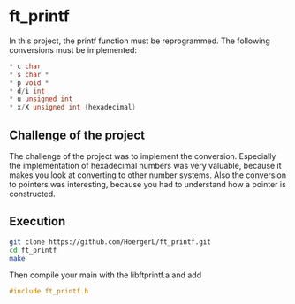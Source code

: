 # ft_printf
In this project, the printf function must be reprogrammed. The following conversions must be implemented:
```c
* c char
* s char *
* p void *
* d/i int
* u unsigned int
* x/X unsigned int (hexadecimal)
```

## Challenge of the project
The challenge of the project was to implement the conversion. 
Especially the implementation of hexadecimal numbers was very valuable, because it makes you look at converting to other number systems. 
Also the conversion to pointers was interesting, because you had to understand how a pointer is constructed.

## Execution
```bash
git clone https://github.com/HoergerL/ft_printf.git
cd ft_printf
make
```
Then compile your main with the libftprintf.a and add
```c
#include ft_printf.h
```
